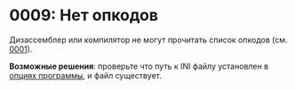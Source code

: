 # 0009: Нет опкодов

Дизассемблер или компилятор не могут прочитать список опкодов \(см. [0001](0001.md)\).

**Возможные решения**: проверьте что путь к INI файлу установлен в [опциях программы](../../editor/options/general.md#fail-s-opkodami), и файл существует.

